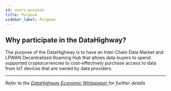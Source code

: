 ```yaml
---
id: users-purpose
title: Purpose
sidebar_label: Purpose
---
```


## Why participate in the DataHighway?

The purpose of the DataHighway is to have an Inter-Chain Data Market and LPWAN Decentralized Roaming Hub that allows data buyers to spend supported cryptocurrencies to cost-effectively purchase access to data from IoT devices that are owned by data providers.

---

*Refer to the <a href="../docs/en/whitepaper.md" class="pretty-link pretty-link-colored-bold">DataHighway Economic Whitepaper</a> for further details*

